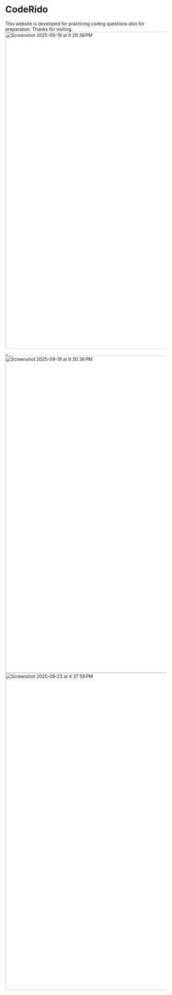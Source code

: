 # CodeRido
This website is developed for practicing coding questions also for preparation.
Thanks for visiting.
<img width="1710" height="989" alt="Screenshot 2025-09-19 at 9 29 38 PM" src="https://github.com/user-attachments/assets/1203fe9f-8e70-4aac-b42d-2ddbcdc7c9a1" />

<img width="25" height="7" alt="Screenshot 2025-09-19 at 9 29 50 PM" src="https://github.com/user-attachments/assets/8c3e8908-cbab-4770-a192-1f9ce2343ead" />
<img width="1710" height="989" alt="Screenshot 2025-09-19 at 9 30 36 PM" src="https://github.com/user-attachments/assets/4f7ee3a5-5175-400b-bb2a-08688c03c58e" />
<img width="1709" height="988" alt="Screenshot 2025-09-23 at 4 27 59 PM" src="https://github.com/user-attachments/assets/9b2d7184-6659-4e5b-b9c7-b4bcf0cc77da" />

